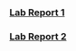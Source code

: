 ### [Lab Report 1](https://kachunleung.github.io/cse15l-lab-reports/lab1)
### [Lab Report 2](https://kachunleung.github.io/cse15l-lab-reports/lab2)
